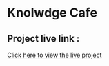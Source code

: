 # Knolwdge Cafe

## Project live link :

[Click here to view the live project](https://knowledge-cafe-00.netlify.app/)
